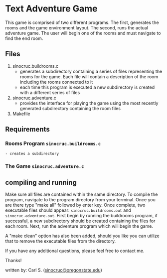 # Text Adventure Game
This game is comprised of two different programs. The first, generates the rooms and the game environment layout. The second, runs the actual 
adventure game. The user will begin one of the rooms and must navigate to find the end room.  

## Files
1. sinocruc.buildrooms.c
   - generates a subdirectory containing a series of files representing the rooms for the game. Each file will contain a description of the 
     room including the rooms connected to it
   - each time this program is executed a new subdirectory is created with a different series of files
2. sinocruc.adventure.c
   - provides the interface for playing the game using the most recently generated subdirectory containing the room files
3. Makefile
   
## Requirements
### Rooms Program `sinocruc.buildrooms.c`
    - creates a subdirectory    
### The Game `sinocruc.adventure.c`

## compiling and running
Make sure all files are contained within the same directory. To compile the program, navigate to the program directory from your terminal.
Once you are there type "make all" followed by enter key. Once complete, two executable files should appear: `sinocruc.buildrooms.out` and 
`sinocruc.adventure.out`. First begin by running the buildrooms program, if successful, a new subdirectory should be created containing the 
files for each room. Next, run the adventure program which will begin the game.

A "make clean" option has also been added, should you like you can utilize that to remove the executable
files from the directory. 

If you have any additional questions, please feel free to contact me.

Thanks!

written by: Carl S. (sinocruc@oregonstate.edu)
